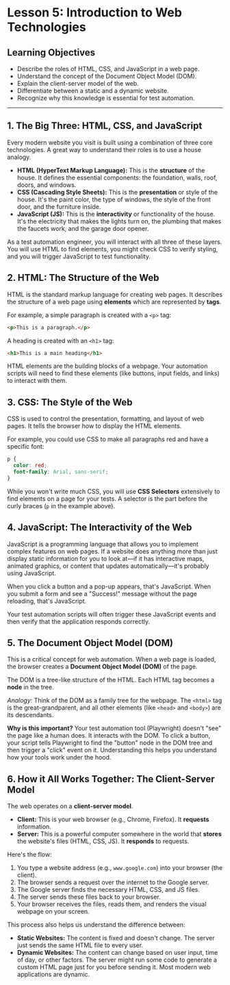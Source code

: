 # Lesson 5: Introduction to Web Technologies

## Learning Objectives

- Describe the roles of HTML, CSS, and JavaScript in a web page.
- Understand the concept of the Document Object Model (DOM).
- Explain the client-server model of the web.
- Differentiate between a static and a dynamic website.
- Recognize why this knowledge is essential for test automation.

---

## 1. The Big Three: HTML, CSS, and JavaScript

Every modern website you visit is built using a combination of three core technologies. A great way to understand their roles is to use a house analogy.

- **HTML (HyperText Markup Language):** This is the **structure** of the house. It defines the essential components: the foundation, walls, roof, doors, and windows.
- **CSS (Cascading Style Sheets):** This is the **presentation** or style of the house. It's the paint color, the type of windows, the style of the front door, and the furniture inside.
- **JavaScript (JS):** This is the **interactivity** or functionality of the house. It's the electricity that makes the lights turn on, the plumbing that makes the faucets work, and the garage door opener.

As a test automation engineer, you will interact with all three of these layers. You will use HTML to find elements, you might check CSS to verify styling, and you will trigger JavaScript to test functionality.

## 2. HTML: The Structure of the Web

HTML is the standard markup language for creating web pages. It describes the structure of a web page using **elements** which are represented by **tags**.

For example, a simple paragraph is created with a `<p>` tag:
```html
<p>This is a paragraph.</p>
```

A heading is created with an `<h1>` tag:
```html
<h1>This is a main heading</h1>
```

HTML elements are the building blocks of a webpage. Your automation scripts will need to find these elements (like buttons, input fields, and links) to interact with them.

## 3. CSS: The Style of the Web

CSS is used to control the presentation, formatting, and layout of web pages. It tells the browser how to display the HTML elements.

For example, you could use CSS to make all paragraphs red and have a specific font:
```css
p {
  color: red;
  font-family: Arial, sans-serif;
}
```

While you won't write much CSS, you will use **CSS Selectors** extensively to find elements on a page for your tests. A selector is the part before the curly braces (`p` in the example above).

## 4. JavaScript: The Interactivity of the Web

JavaScript is a programming language that allows you to implement complex features on web pages. If a website does anything more than just display static information for you to look at—if it has interactive maps, animated graphics, or content that updates automatically—it's probably using JavaScript.

When you click a button and a pop-up appears, that's JavaScript. When you submit a form and see a "Success!" message without the page reloading, that's JavaScript.

Your test automation scripts will often trigger these JavaScript events and then verify that the application responds correctly.

## 5. The Document Object Model (DOM)

This is a critical concept for web automation. When a web page is loaded, the browser creates a **Document Object Model (DOM)** of the page.

The DOM is a tree-like structure of the HTML. Each HTML tag becomes a **node** in the tree.

*Analogy:* Think of the DOM as a family tree for the webpage. The `<html>` tag is the great-grandparent, and all other elements (like `<head>` and `<body>`) are its descendants.

**Why is this important?** Your test automation tool (Playwright) doesn't "see" the page like a human does. It interacts with the DOM. To click a button, your script tells Playwright to find the "button" node in the DOM tree and then trigger a "click" event on it. Understanding this helps you understand how your tools work under the hood.

## 6. How it All Works Together: The Client-Server Model

The web operates on a **client-server model**.

- **Client:** This is your web browser (e.g., Chrome, Firefox). It **requests** information.
- **Server:** This is a powerful computer somewhere in the world that **stores** the website's files (HTML, CSS, JS). It **responds** to requests.

Here's the flow:
1. You type a website address (e.g., `www.google.com`) into your browser (the client).
2. The browser sends a request over the internet to the Google server.
3. The Google server finds the necessary HTML, CSS, and JS files.
4. The server sends these files back to your browser.
5. Your browser receives the files, reads them, and renders the visual webpage on your screen.

This process also helps us understand the difference between:

- **Static Websites:** The content is fixed and doesn't change. The server just sends the same HTML file to every user.
- **Dynamic Websites:** The content can change based on user input, time of day, or other factors. The server might run some code to generate a custom HTML page just for you before sending it. Most modern web applications are dynamic.
